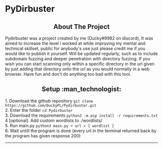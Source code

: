 # PyDirbuster

<h2 align="center">About The Project</h2>

<p align="left">
    Pydirbuster was a project created by me (Ducky#9982 on discord), It was aimed to increase the level i worked at while improving my mental and technical skillset, public for anybody's use just please credit me if you would like to publish it yourself. Will be updated regularly, such as to include subdomain fuzzing and deeper penetration with directory fuzzing. If you wish you can start scanning only within a specific directory in the url given by just adding that directory onto the url as you would normally in a web browser. Have fun and don't do anything too bad with this tool.
</p>

<h2 align="center">Setup :man_technologist:</h2>
<p align="left">
    1. Download the github repository <code>git clone https://github.com/DuckyPL/Pydirbuster.git</code><br>
    2. Enter the folder <code>cd Pydirbuster</code><br>
    3. Download the requirements <code>python3 -m pip install -r requirements.txt</code><br>
    4 [optional]. Add custom wordlists to ./wordlists/<br>
    5. Run main.py <code>python3 main.py < url > [ wordlist ]</code><br>
    6. Wait untill the program is done (every url in the terminal returned back by the program has given response 200)<br>
</p>

---
